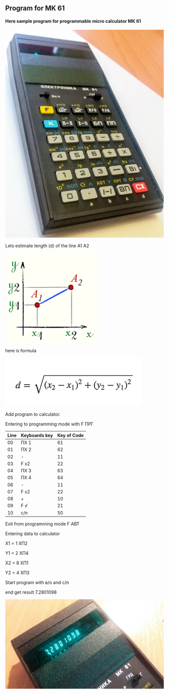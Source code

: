 ## Program for MK 61
#### Here sample program for programmable micro calculator MK 61

![MK 61](mk61.jpg)

Lets estimate length (d) of the line A1 A2

![Schema](schema.png)

here is formula

![Formula for calculating](formula.png)

Add program to calculator.

Entering to programming mode with F ПРГ

| Line  | Keyboards key  |Key of Code|
| :---- | :------------- |:----|
| 00       | ПХ 1      |61|
| 01       | ПХ 2      |62|
| 02       | -         |11|
| 03       | F x2      |22|
| 04       | ПХ 3      |63|
| 05       | ПX 4      |64|
| 06       | -         |11|
| 07       | F x2      |22|
| 08       | +         |10|
| 09       | F √       |21|
| 10       |с/п        |50|

Exit from programming mode F АВТ

Entering data to calculator

X1 =  1 XП2

Y1 =  2 ХП4

X2 =  8 XП1

Y2 =  4 ХП3



Start program with в/о and с/п

end get result  7.2801098

![Result](result.jpg)
